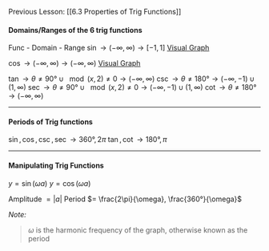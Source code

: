 Previous Lesson: [[6.3 Properties of Trig Functions]]

#### Domains/Ranges of the 6 trig functions
Func -  Domain -   Range
$\sin \to (-\infty,\infty) \to [-1,1]$
[Visual Graph](https://www.desmos.com/calculator/0eetqhqc0z)

$\cos \to (-\infty,\infty) \to (-\infty,\infty)$
[Visual Graph](https://www.desmos.com/calculator/ksevnmf9ei)

$\tan \to \theta \neq 90°\cup\mod(x,2)\neq0 \to (-\infty,\infty)$
$\csc \to \theta \neq 180° \to (-\infty,-1)\cup(1,\infty)$
$\sec \to \theta \neq 90°\cup\mod(x,2)\neq0 \to (-\infty,-1)\cup(1,\infty)$
$\cot \to \theta \neq 180° \to (-\infty,\infty)$


---

#### Periods of Trig functions

$\sin, \cos, \csc, \sec \to 360°, 2\pi$
$\tan, \cot \to 180°, \pi$

---
#### Manipulating Trig Functions

$y = \sin(\omega a)$
$y = \cos(\omega a)$


Amplitude $= |a|$
Period $= \frac{2\pi}{\omega}, \frac{360°}{\omega}$

*Note:*
> $\omega$ is the harmonic frequency of the graph, otherwise known as the period



